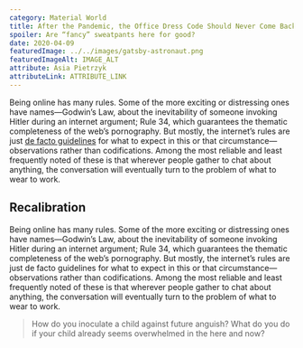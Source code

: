 ```yaml
---
category: Material World
title: After the Pandemic, the Office Dress Code Should Never Come Back
spoiler: Are “fancy” sweatpants here for good?
date: 2020-04-09
featuredImage: ../../images/gatsby-astronaut.png
featuredImageAlt: IMAGE_ALT
attribute: Asia Pietrzyk
attributeLink: ATTRIBUTE_LINK
---
```


Being online has many rules. Some of the more exciting or distressing ones have names—Godwin’s Law, about the inevitability of someone invoking Hitler during an internet argument; Rule 34, which guarantees the thematic completeness of the web’s pornography. But mostly, the internet’s rules are just [de facto guidelines]('https://') for what to expect in this or that circumstance—observations rather than codifications. Among the most reliable and least frequently noted of these is that wherever people gather to chat about anything, the conversation will eventually turn to the problem of what to wear to work.

## Recalibration

Being online has many rules. Some of the more exciting or distressing ones have names—Godwin’s Law, about the inevitability of someone invoking Hitler during an internet argument; Rule 34, which guarantees the thematic completeness of the web’s pornography. But mostly, the internet’s rules are just de facto guidelines for what to expect in this or that circumstance—observations rather than codifications. Among the most reliable and least frequently noted of these is that wherever people gather to chat about anything, the conversation will eventually turn to the problem of what to wear to work.

> How do you inoculate a child against future anguish? What do you do if your child already seems overwhelmed in the here and now?
